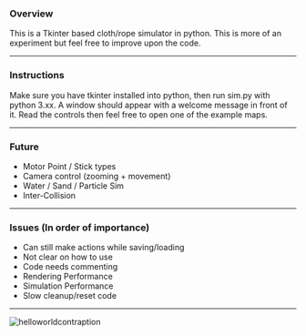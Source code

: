 ### Overview
This is a Tkinter based cloth/rope simulator in python. This is more of an experiment but feel free to improve upon the code.

------------


### Instructions
Make sure you have tkinter installed into python, then run sim.py with python 3.xx. A window should appear with a welcome message in front of it.
Read the controls then feel free to open one of the example maps.

------------



### Future
- Motor Point / Stick types
- Camera control (zooming + movement)
- Water / Sand / Particle Sim
- Inter-Collision
------------


### Issues (In order of importance)
- Can still make actions while saving/loading
- Not clear on how to use
- Code needs commenting
- Rendering Performance
- Simulation Performance
- Slow cleanup/reset code
-------------

![helloworldcontraption](https://user-images.githubusercontent.com/33568643/132953990-c72c696e-0d71-4939-9521-ccdd8857990b.jpg)

